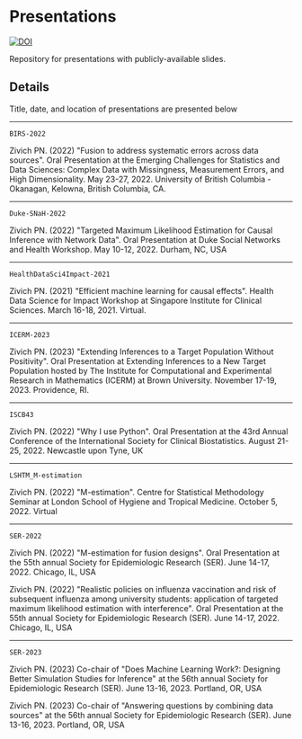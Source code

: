 # Presentations

[![DOI](https://zenodo.org/badge/344915434.svg)](https://zenodo.org/badge/latestdoi/344915434)

Repository for presentations with publicly-available slides.

## Details

Title, date, and location of presentations are presented below

----------

`BIRS-2022`

Zivich PN. (2022) "Fusion to address systematic errors across data sources". Oral Presentation at the Emerging
Challenges for Statistics and Data Sciences: Complex Data with Missingness, Measurement Errors, and High
Dimensionality. May 23-27, 2022. University of British Columbia - Okanagan, Kelowna, British Columbia, CA.

----------

`Duke-SNaH-2022`

Zivich PN. (2022) "Targeted Maximum Likelihood Estimation for Causal Inference with Network Data". Oral Presentation at
Duke Social Networks and Health Workshop. May 10-12, 2022. Durham, NC, USA

----------

`HealthDataSci4Impact-2021`

Zivich PN. (2021) "Efficient machine learning for causal effects". Health Data Science for Impact Workshop at Singapore
Institute for Clinical Sciences. March 16-18, 2021. Virtual.

----------

`ICERM-2023`

Zivich PN. (2023) "Extending Inferences to a Target Population Without Positivity". Oral Presentation at Extending 
Inferences to a New Target Population hosted by The Institute for Computational and Experimental Research in Mathematics 
(ICERM) at Brown University. November 17-19, 2023. Providence, RI.

----------

`ISCB43`

Zivich PN. (2022) "Why I use Python". Oral Presentation at the 43rd Annual Conference of the International Society for
Clinical Biostatistics. August 21-25, 2022. Newcastle upon Tyne, UK

----------

`LSHTM_M-estimation`

Zivich PN. (2022) "M-estimation". Centre for Statistical Methodology Seminar at London School of Hygiene and Tropical
Medicine. October 5, 2022. Virtual

----------

`SER-2022`

Zivich PN. (2022) "M-estimation for fusion designs". Oral Presentation at the 55th annual Society for Epidemiologic
Research (SER). June 14-17, 2022. Chicago, IL, USA

Zivich PN. (2022) "Realistic policies on influenza vaccination and risk of subsequent influenza among university
students: application of targeted maximum likelihood estimation with interference". Oral Presentation at the 55th
annual Society for Epidemiologic Research (SER). June 14-17, 2022. Chicago, IL, USA


----------

`SER-2023`

Zivich PN. (2023) Co-chair of "Does Machine Learning Work?: Designing Better Simulation Studies for Inference" at
the 56th annual Society for Epidemiologic Research (SER). June 13-16, 2023. Portland, OR, USA

Zivich PN. (2023) Co-chair of "Answering questions by combining data sources" at the 56th annual Society for 
Epidemiologic Research (SER). June 13-16, 2023. Portland, OR, USA